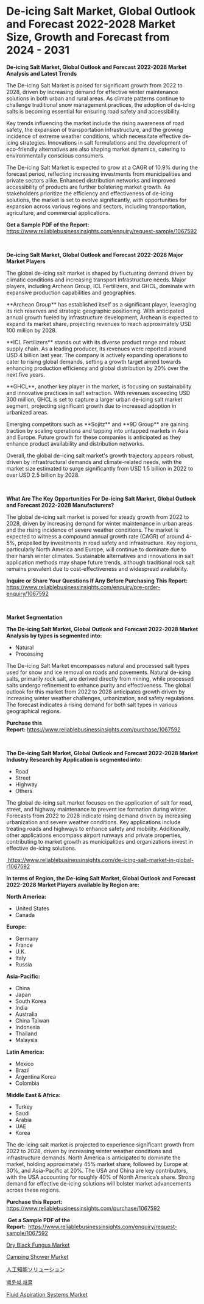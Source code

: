 <p><h1>De-icing Salt Market, Global Outlook and Forecast 2022-2028 Market Size, Growth and Forecast from 2024 - 2031</h1></p><p><strong>De-icing Salt Market, Global Outlook and Forecast 2022-2028 Market Analysis and Latest Trends</strong></p>
<p><p>The De-icing Salt Market is poised for significant growth from 2022 to 2028, driven by increasing demand for effective winter maintenance solutions in both urban and rural areas. As climate patterns continue to challenge traditional snow management practices, the adoption of de-icing salts is becoming essential for ensuring road safety and accessibility.</p><p>Key trends influencing the market include the rising awareness of road safety, the expansion of transportation infrastructure, and the growing incidence of extreme weather conditions, which necessitate effective de-icing strategies. Innovations in salt formulations and the development of eco-friendly alternatives are also shaping market dynamics, catering to environmentally conscious consumers.</p><p>The De-icing Salt Market is expected to grow at a CAGR of 10.9% during the forecast period, reflecting increasing investments from municipalities and private sectors alike. Enhanced distribution networks and improved accessibility of products are further bolstering market growth. As stakeholders prioritize the efficiency and effectiveness of de-icing solutions, the market is set to evolve significantly, with opportunities for expansion across various regions and sectors, including transportation, agriculture, and commercial applications.</p></p>
<p><strong>Get a Sample PDF of the Report:&nbsp;</strong> <a href="https://www.reliablebusinessinsights.com/enquiry/request-sample/1067592">https://www.reliablebusinessinsights.com/enquiry/request-sample/1067592</a></p>
<p>&nbsp;</p>
<p><strong>De-icing Salt Market, Global Outlook and Forecast 2022-2028 Major Market Players</strong></p>
<p><p>The global de-icing salt market is shaped by fluctuating demand driven by climatic conditions and increasing transport infrastructure needs. Major players, including Archean Group, ICL Fertilizers, and GHCL, dominate with expansive production capabilities and geographies.</p><p>**Archean Group** has established itself as a significant player, leveraging its rich reserves and strategic geographic positioning. With anticipated annual growth fueled by infrastructure development, Archean is expected to expand its market share, projecting revenues to reach approximately USD 100 million by 2028.</p><p>**ICL Fertilizers** stands out with its diverse product range and robust supply chain. As a leading producer, its revenues were reported around USD 4 billion last year. The company is actively expanding operations to cater to rising global demands, setting a growth target aimed towards enhancing production efficiency and global distribution by 20% over the next five years.</p><p>**GHCL**, another key player in the market, is focusing on sustainability and innovative practices in salt extraction. With revenues exceeding USD 300 million, GHCL is set to capture a larger urban de-icing salt market segment, projecting significant growth due to increased adoption in urbanized areas.</p><p>Emerging competitors such as **Sojitz** and **9D Group** are gaining traction by scaling operations and tapping into untapped markets in Asia and Europe. Future growth for these companies is anticipated as they enhance product availability and distribution networks.</p><p>Overall, the global de-icing salt market's growth trajectory appears robust, driven by infrastructural demands and climate-related needs, with the market size estimated to surge significantly from USD 1.5 billion in 2022 to over USD 2.5 billion by 2028.</p></p>
<p>&nbsp;</p>
<p><strong>What Are The Key Opportunities For De-icing Salt Market, Global Outlook and Forecast 2022-2028 Manufacturers?</strong></p>
<p><p>The global de-icing salt market is poised for steady growth from 2022 to 2028, driven by increasing demand for winter maintenance in urban areas and the rising incidence of severe weather conditions. The market is expected to witness a compound annual growth rate (CAGR) of around 4-5%, propelled by investments in road safety and infrastructure. Key regions, particularly North America and Europe, will continue to dominate due to their harsh winter climates. Sustainable alternatives and innovations in salt application methods may shape future trends, although traditional rock salt remains prevalent due to cost-effectiveness and widespread availability.</p></p>
<p><strong>Inquire or Share Your Questions If Any Before Purchasing This Report:</strong> <a href="https://www.reliablebusinessinsights.com/enquiry/pre-order-enquiry/1067592">https://www.reliablebusinessinsights.com/enquiry/pre-order-enquiry/1067592</a></p>
<p>&nbsp;</p>
<p><strong>Market Segmentation</strong></p>
<p><strong>The De-icing Salt Market, Global Outlook and Forecast 2022-2028 Market Analysis by types is segmented into:</strong></p>
<p><ul><li>Natural</li><li>Processing</li></ul></p>
<p><p>The De-icing Salt Market encompasses natural and processed salt types used for snow and ice removal on roads and pavements. Natural de-icing salts, primarily rock salt, are derived directly from mining, while processed salts undergo refinement to enhance purity and effectiveness. The global outlook for this market from 2022 to 2028 anticipates growth driven by increasing winter weather challenges, urbanization, and safety regulations. The forecast indicates a rising demand for both salt types in various geographical regions.</p></p>
<p><strong>Purchase this Report:&nbsp;</strong><a href="https://www.reliablebusinessinsights.com/purchase/1067592">https://www.reliablebusinessinsights.com/purchase/1067592</a></p>
<p>&nbsp;</p>
<p><strong>The De-icing Salt Market, Global Outlook and Forecast 2022-2028 Market Industry Research by Application is segmented into:</strong></p>
<p><ul><li>Road</li><li>Street</li><li>Highway</li><li>Others</li></ul></p>
<p><p>The global de-icing salt market focuses on the application of salt for road, street, and highway maintenance to prevent ice formation during winter. Forecasts from 2022 to 2028 indicate rising demand driven by increasing urbanization and severe weather conditions. Key applications include treating roads and highways to enhance safety and mobility. Additionally, other applications encompass airport runways and private properties, contributing to market growth as municipalities and organizations invest in effective de-icing solutions.</p></p>
<p><a href="https://www.reliablebusinessinsights.com/de-icing-salt-market-in-global-r1067592">&nbsp;https://www.reliablebusinessinsights.com/de-icing-salt-market-in-global-r1067592</a></p>
<p><strong>In terms of Region, the De-icing Salt Market, Global Outlook and Forecast 2022-2028 Market Players available by Region are:</strong></p>
<p>
    <p> <strong> North America: </strong>
        <ul>
            <li>United States</li>
            <li>Canada</li>
        </ul>
        </p> 
    <p> <strong> Europe: </strong>
        <ul>
            <li>Germany</li>
            <li>France</li>
            <li>U.K.</li>
            <li>Italy</li>
            <li>Russia</li>
        </ul>
        </p> 
    <p> <strong> Asia-Pacific: </strong>
        <ul>
            <li>China</li>
            <li>Japan</li>
            <li>South Korea</li>
            <li>India</li>
            <li>Australia</li>
            <li>China Taiwan</li>
            <li>Indonesia</li>
            <li>Thailand</li>
            <li>Malaysia</li>
        </ul>
        </p> 
    <p> <strong> Latin America: </strong>
        <ul>
            <li>Mexico</li>
            <li>Brazil</li>
            <li>Argentina Korea</li>
            <li>Colombia</li>
        </ul>
        </p> 
    <p> <strong> Middle East & Africa: </strong>
        <ul>
            <li>Turkey</li>
            <li>Saudi</li>
            <li>Arabia</li>
            <li>UAE</li>
            <li>Korea</li>
        </ul>
    </p>
    </p>
<p><p>The de-icing salt market is projected to experience significant growth from 2022 to 2028, driven by increasing winter weather conditions and infrastructure demands. North America is anticipated to dominate the market, holding approximately 45% market share, followed by Europe at 30%, and Asia-Pacific at 20%. The USA and China are key contributors, with the USA accounting for roughly 40% of North America’s share. Strong demand for effective de-icing solutions will bolster market advancements across these regions.</p></p>
<p><strong>Purchase this Report: </strong><a href="https://www.reliablebusinessinsights.com/purchase/1067592">https://www.reliablebusinessinsights.com/purchase/1067592</a></p>
<p>&nbsp;<strong>Get a Sample PDF of the Report:&nbsp;&nbsp;</strong><a href="https://www.reliablebusinessinsights.com/enquiry/request-sample/1067592">https://www.reliablebusinessinsights.com/enquiry/request-sample/1067592</a></p>
<p><strong></strong></p>
<p><p><a href="https://issuu.com/reportprime-2/docs/dry-black-fungus-market-size-2030.p_ca625d6f40d6e9">Dry Black Fungus Market</a></p><p><a href="https://medium.com/@jakobeblake51/camping-shower-market-size-growth-and-industry-analysis-by-market-segmentation-and-regional-ff483af2540f">Camping Shower Market</a></p><p><a href="https://medium.com/@marlanamarvn/%E4%BA%BA%E5%B7%A5%E7%9F%A5%E8%83%BD%E3%82%BD%E3%83%AA%E3%83%A5%E3%83%BC%E3%82%B7%E3%83%A7%E3%83%B3%E6%A5%AD%E7%95%8C%E5%88%86%E6%9E%90%E5%A0%B1%E5%91%8A%E6%9B%B8-2024%E5%B9%B4%E3%81%8B%E3%82%892031%E5%B9%B4%E3%81%BE%E3%81%A7%E3%81%AE%E6%9C%9F%E9%96%93%E3%81%AB%E3%81%8A%E3%81%91%E3%82%8B%E3%82%A2%E3%83%97%E3%83%AA%E3%82%B1%E3%83%BC%E3%82%B7%E3%83%A7%E3%83%B3-%E3%82%BF%E3%82%A4%E3%83%97-%E3%81%8A%E3%82%88%E3%81%B3%E5%9C%B0%E5%9F%9F%E5%88%A5%E3%81%AE%E4%BA%88%E6%B8%AC%E3%81%AB%E5%9F%BA%E3%81%A5%E3%81%8Fcagr-13-2-%E3%81%A7%E6%88%90%E9%95%B7%E3%81%99%E3%82%8B%E5%B8%82%E5%A0%B4%E8%A6%8F%E6%A8%A1-a45c5f5e40fb">人工知能ソリューション</a></p><p><a href="https://medium.com/@nettieboyle25/%EB%8F%8C%EB%AF%B8%EB%82%98%EC%9D%B4%ED%8A%B8-%EC%B1%84%EA%B5%B4-%EC%8B%9C%EC%9E%A5-%EB%B3%B4%EA%B3%A0%EC%84%9C-%EC%A0%9C%ED%92%88-%EC%9C%A0%ED%98%95-%EC%B9%BC%EC%8A%98-%EB%8F%8C%EB%AF%B8%EB%82%98%EC%9D%B4%ED%8A%B8-%EB%A7%88%EA%B7%B8%EB%84%A4%EC%8B%9C%EC%95%84-%EB%8F%8C%EB%AF%B8%EB%82%98%EC%9D%B4%ED%8A%B8-%EA%B8%B0%ED%83%80-%EC%B5%9C%EC%A2%85-%EC%9A%A9%EB%8F%84-%EA%B1%B4%EC%84%A4-%EC%82%B0%EC%97%85-%EB%86%8D%EC%97%85-%EC%84%B8%EB%9D%BC%EB%AF%B9-%EB%B0%8F-%EC%9C%A0%EB%A6%AC-%EC%B2%A0%EA%B0%95-%EA%B8%B0%ED%83%80-%EB%B0%8F-%EC%A7%80%EC%97%AD-2024-8d3774777db9">백운석 채굴</a></p><p><a href="https://www.linkedin.com/pulse/future-trends-global-fluid-aspiration-systems-market-pbzoe?trackingId=SLio0mQTTh66Jdrjw8h3JQ%3D%3D">Fluid Aspiration Systems Market</a></p></p>